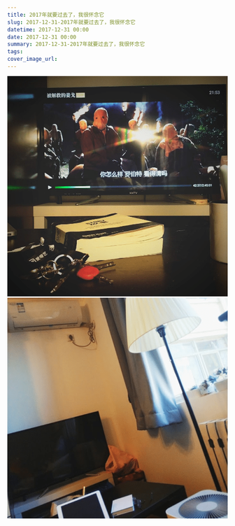 ```yaml
---
title: 2017年就要过去了，我很怀念它
slug: 2017-12-31-2017年就要过去了，我很怀念它
datetime: 2017-12-31 00:00
date: 2017-12-31 00:00
summary: 2017-12-31-2017年就要过去了，我很怀念它
tags: 
cover_image_url: 
---
```

![53389-in3wws5xfse.png](../assets/2019/09/2865009941.png)
![45419-yugcn8rxal9.png](../assets/2019/09/67461263.png)